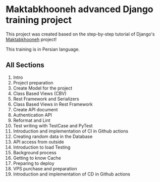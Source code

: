 # Maktabkhooneh advanced Django training project

This project was created based on the step-by-step tutorial of Django's [Maktabkhooneh](https://maktabkhooneh.org/course/%D8%A2%D9%85%D9%88%D8%B2%D8%B4-%D8%AC%D9%86%DA%AF%D9%88-%D9%BE%DB%8C%D8%B4%D8%B1%D9%81%D8%AA%D9%87-mk1438/) project!

This training is in Persian language.

## All Sections

1. Intro
2. Project preparation
3. Create Model for the project
4. Class Based Views (CBV)
5. Rest Framework and Serializers
6. Class Based Views in Rest Framework
7. Create API document
8. Authentication API
9. Reformat and Lint
10. Test writing with TestCase and PyTest
11. Introduction and implementation of CI in Github actions
12. Creating random data in the Database
13. API access from outside
14. Introduction to load Testing
15. Background process
16. Getting to know Cache
17. Preparing to deploy
18. VPS purchase and preparation
19. Introduction and implementation of CD in Github actions
